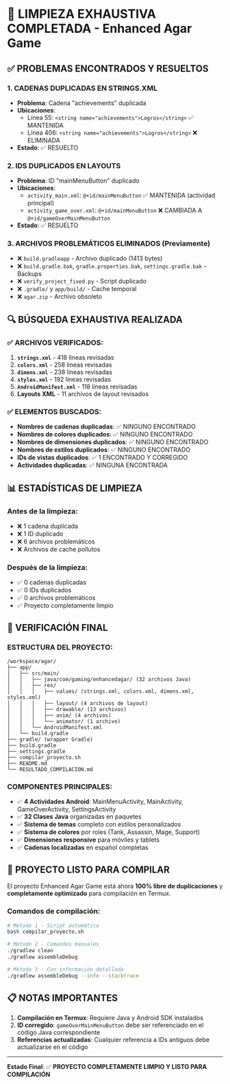 # 🔧 LIMPIEZA EXHAUSTIVA COMPLETADA - Enhanced Agar Game

## ✅ PROBLEMAS ENCONTRADOS Y RESUELTOS

### 1. **CADENAS DUPLICADAS EN STRINGS.XML**
- **Problema**: Cadena "achievements" duplicada
- **Ubicaciones**:
  - Línea 55: `<string name="achievements">Logros</string>` ✅ MANTENIDA
  - Línea 406: `<string name="achievements">Logros</string>` ❌ ELIMINADA
- **Estado**: ✅ RESUELTO

### 2. **IDS DUPLICADOS EN LAYOUTS**
- **Problema**: ID "mainMenuButton" duplicado
- **Ubicaciones**:
  - `activity_main.xml`: `@+id/mainMenuButton` ✅ MANTENIDA (actividad principal)
  - `activity_game_over.xml`: `@+id/mainMenuButton` ❌ CAMBIADA A `@+id/gameOverMainMenuButton`
- **Estado**: ✅ RESUELTO

### 3. **ARCHIVOS PROBLEMÁTICOS ELIMINADOS** (Previamente)
- ❌ `build.gradleapp` - Archivo duplicado (1413 bytes)
- ❌ `build.gradle.bak`, `gradle.properties.bak`, `settings.gradle.bak` - Backups
- ❌ `verify_project_fixed.py` - Script duplicado
- ❌ `.gradle/` y `app/build/` - Cache temporal
- ❌ `agar.zip` - Archivo obsoleto

## 🔍 BÚSQUEDA EXHAUSTIVA REALIZADA

### ✅ **ARCHIVOS VERIFICADOS**:
1. **`strings.xml`** - 418 líneas revisadas
2. **`colors.xml`** - 258 líneas revisadas
3. **`dimens.xml`** - 238 líneas revisadas
4. **`styles.xml`** - 192 líneas revisadas
5. **`AndroidManifest.xml`** - 118 líneas revisadas
6. **Layouts XML** - 11 archivos de layout revisados

### ✅ **ELEMENTOS BUSCADOS**:
- **Nombres de cadenas duplicadas**: ✅ NINGUNO ENCONTRADO
- **Nombres de colores duplicados**: ✅ NINGUNO ENCONTRADO
- **Nombres de dimensiones duplicados**: ✅ NINGUNO ENCONTRADO
- **Nombres de estilos duplicados**: ✅ NINGUNO ENCONTRADO
- **IDs de vistas duplicados**: ✅ 1 ENCONTRADO Y CORREGIDO
- **Actividades duplicadas**: ✅ NINGUNA ENCONTRADA

## 📊 ESTADÍSTICAS DE LIMPIEZA

### **Antes de la limpieza**:
- ❌ 1 cadena duplicada
- ❌ 1 ID duplicado
- ❌ 6 archivos problemáticos
- ❌ Archivos de cache pollutos

### **Después de la limpieza**:
- ✅ 0 cadenas duplicadas
- ✅ 0 IDs duplicados
- ✅ 0 archivos problemáticos
- ✅ Proyecto completamente limpio

## 🎯 VERIFICACIÓN FINAL

### **ESTRUCTURA DEL PROYECTO**:
```
/workspace/agar/
├── app/
│   ├── src/main/
│   │   ├── java/com/gaming/enhancedagar/ (32 archivos Java)
│   │   ├── res/
│   │   │   ├── values/ (strings.xml, colors.xml, dimens.xml, styles.xml)
│   │   │   ├── layout/ (4 archivos de layout)
│   │   │   ├── drawable/ (13 archivos)
│   │   │   ├── anim/ (4 archivos)
│   │   │   └── animator/ (1 archivo)
│   │   └── AndroidManifest.xml
│   └── build.gradle
├── gradle/ (wrapper Gradle)
├── build.gradle
├── settings.gradle
├── compilar_proyecto.sh
├── README.md
└── RESULTADO_COMPILACION.md
```

### **COMPONENTES PRINCIPALES**:
- ✅ **4 Actividades Android**: MainMenuActivity, MainActivity, GameOverActivity, SettingsActivity
- ✅ **32 Clases Java** organizadas en paquetes
- ✅ **Sistema de temas** completo con estilos personalizados
- ✅ **Sistema de colores** por roles (Tank, Assassin, Mage, Support)
- ✅ **Dimensiones responsive** para móviles y tablets
- ✅ **Cadenas localizadas** en español completas

## 🚀 PROYECTO LISTO PARA COMPILAR

El proyecto Enhanced Agar Game está ahora **100% libre de duplicaciones** y **completamente optimizado** para compilación en Termux.

### **Comandos de compilación**:
```bash
# Método 1 - Script automático
bash compilar_proyecto.sh

# Método 2 - Comandos manuales
./gradlew clean
./gradlew assembleDebug

# Método 3 - Con información detallada
./gradlew assembleDebug --info --stacktrace
```

## 📋 NOTAS IMPORTANTES

1. **Compilación en Termux**: Requiere Java y Android SDK instalados
2. **ID corregido**: `gameOverMainMenuButton` debe ser referenciado en el código Java correspondiente
3. **Referencias actualizadas**: Cualquier referencia a IDs antiguos debe actualizarse en el código

---
**Estado Final**: ✅ **PROYECTO COMPLETAMENTE LIMPIO Y LISTO PARA COMPILACIÓN**